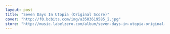 ```yaml
---
layout: post
title: "Seven Days In Utopia (Original Score)"
cover: "http://f0.bcbits.com/img/a3503619585_2.jpg"
store: "http://music.labelzero.com/album/seven-days-in-utopia-original-score?pk=170"
---
```

